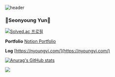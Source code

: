 ![header](https://capsule-render.vercel.app/api?type=waving&color=gradient&customColorList=0,2,3&text=Seonyoung%20Yun&fontSize=35&fontAlignY=40&fontAlign=70&height=250)

### 💜Seonyoung Yun💜

[![Solved.ac
프로필](http://mazassumnida.wtf/api/mini/generate_badge?boj=sa7551)](https://solved.ac/sa7551)

**Portfolio** [Notion Portfolio](https://trail-shirt-9e7.notion.site/217a45b622904c7dae2a9647cd24b7a7?pvs=4)

**Log** [https://nyoungyi.com/](https://nyoungyi.com/)

[![Anurag's GitHub stats](https://github-readme-stats.vercel.app/api?username=nyoungnyoung)](https://github.com/nyoungnyoung/github-readme-stats)


<img src="https://img.shields.io/badge/Python-3776AB?style=for-the-badge&logo=Python&logoColor=white">

<!--
**nyoungnyoung/nyoungnyoung** is a ✨ _special_ ✨ repository because its `README.md` (this file) appears on your GitHub profile.

Here are some ideas to get you started:

- 🔭 I’m currently working on ...
- 🌱 I’m currently learning ...
- 👯 I’m looking to collaborate on ...
- 🤔 I’m looking for help with ...
- 💬 Ask me about ...
- 📫 How to reach me: ...
- 😄 Pronouns: ...
- ⚡ Fun fact: ...
-->
